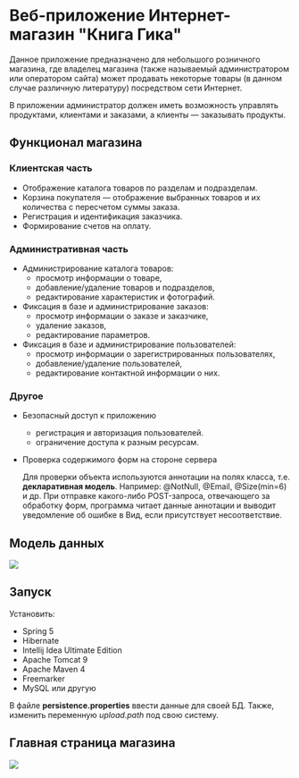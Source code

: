 # Веб-приложение Интернет-магазин "Книга Гика"
Данное приложение предназначено для небольшого розничного магазина, где владелец магазина
(также называемый администратором или оператором сайта) может продавать некоторые товары
(в данном случае различную литературу) посредством сети Интернет.

В приложении администратор должен иметь возможность управлять продуктами, клиентами и заказами, а клиенты — заказывать продукты.

## Функционал магазина

### Клиентская часть
*	Отображение каталога товаров по разделам и подразделам.
* Корзина покупателя — отображение выбранных товаров и их количества с пересчетом суммы заказа.
*	Регистрация и идентификация заказчика.
*	Формирование счетов на оплату.

### Административная часть
*	Администрирование каталога товаров: 
    + просмотр информации о товаре, 
    + добавление/удаление товаров и подразделов, 
    + редактирование характеристик и фотографий.
*	Фиксация в базе и администрирование заказов:
    + просмотр информации о заказе и заказчике,
    + удаление заказов,
    + редактирование параметров.
*	Фиксация в базе и администрирование пользователей:
    + просмотр информации о зарегистрированных пользователях,
    + добавление/удаление пользователей,
    + редактирование контактной информации о них.

### Другое
* Безопасный доступ к приложению
    + регистрация и авторизация пользователей.
    + ограничение доступа к разным ресурсам.
    
* Проверка содержимого форм на стороне сервера

    Для проверки объекта используются аннотации на полях класса, т.е. **декларативная модель**.
    Например: @NotNull, @Email, @Size(min=6) и др. При отправке какого-либо POST-запроса, отвечающего за обработку форм,
    программа читает данные аннотации и выводит уведомление об ошибке в Вид, если присутствует несоответствие.
## Модель данных
![](https://github.com/fallenbun/book-for-geek/tree/master/store/src/common/dbER.png)
## Запуск
Установить:
* Spring 5
* Hibernate
* Intellij Idea Ultimate Edition
*	Apache Tomcat 9
*	Apache Maven 4
*	Freemarker
* MySQL или другую

В файле **persistence.properties** ввести данные для своей БД. Также, изменить переменную _upload.path_ под свою систему.

## Главная страница магазина
![](https://github.com/fallenbun/book-for-geek/tree/master/store/src/common/homepage.png)
